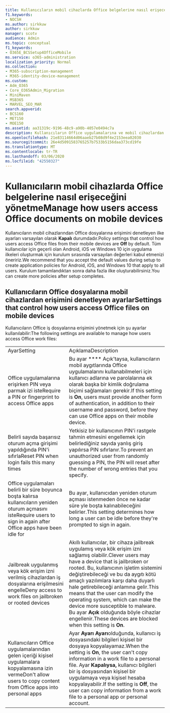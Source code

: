 ```yaml
---
title: Kullanıcıların mobil cihazlarda Office belgelerine nasıl erişeceğini yönetme
f1.keywords:
- NOCSH
ms.author: sirkkuw
author: sirkkuw
manager: scotv
audience: Admin
ms.topic: conceptual
f1_keywords:
- O365E_BCSSetup4OfficeMobile
ms.service: o365-administration
localization_priority: Normal
ms.collection:
- M365-subscription-management
- M365-identity-device-management
ms.custom:
- Adm_O365
- Core_O365Admin_Migration
- MiniMaven
- MSB365
- MARVEL_SEO_MAR
search.appverid:
- BCS160
- MET150
- MOE150
ms.assetid: aa31319c-9196-48c9-a90b-4057e0494c7a
description: Kullanıcıların Office uygulamalarına ve mobil cihazlardan dosyaları nasıl çalıştırdığını yönetmenize olanak tanıyan koruma ilkeleri hakkında bilgi edinin.
ms.openlocfilehash: 21e83114664d06aaeb27b08d9f4e2153eea02030
ms.sourcegitcommit: 26e4d5091583765257b7533b5156daa373cd19fe
ms.translationtype: MT
ms.contentlocale: tr-TR
ms.lasthandoff: 03/06/2020
ms.locfileid: "42550327"
---
```

# <a name="manage-how-users-access-office-documents-on-mobile-devices"></a><span data-ttu-id="4fa12-103">Kullanıcıların mobil cihazlarda Office belgelerine nasıl erişeceğini yönetme</span><span class="sxs-lookup"><span data-stu-id="4fa12-103">Manage how users access Office documents on mobile devices</span></span>

 <span data-ttu-id="4fa12-104">Kullanıcıların mobil cihazlarından Office dosyalarına erişimini denetleyen ilke ayarları varsayılan olarak **Kapalı** durumdadır.</span><span class="sxs-lookup"><span data-stu-id="4fa12-104">Policy settings that control how users access Office files from their mobile devices are **Off** by default.</span></span> <span data-ttu-id="4fa12-105">Tüm kullanıcılar için geçerli olan Android, iOS ve Windows 10 için uygulama ilkeleri oluşturmak için kurulum sırasında varsayılan değerleri kabul etmenizi öneririz.</span><span class="sxs-lookup"><span data-stu-id="4fa12-105">We recommend that you accept the default values during setup to create application policies for Android, iOS, and Windows 10 that apply to all users.</span></span> <span data-ttu-id="4fa12-106">Kurulum tamamlandıktan sonra daha fazla ilke oluşturabilirsiniz.</span><span class="sxs-lookup"><span data-stu-id="4fa12-106">You can create more policies after setup completes.</span></span> 
  
## <a name="settings-that-control-how-users-access-office-files-on-mobile-devices"></a><span data-ttu-id="4fa12-107">Kullanıcıların Office dosyalarına mobil cihazlardan erişimini denetleyen ayarlar</span><span class="sxs-lookup"><span data-stu-id="4fa12-107">Settings that control how users access Office files on mobile devices</span></span>

<span data-ttu-id="4fa12-108">Kullanıcıların Office iş dosyalarına erişimini yönetmek için şu ayarlar kullanılabilir:</span><span class="sxs-lookup"><span data-stu-id="4fa12-108">The following settings are available to manage how users access Office work files:</span></span>
  
|||
|:-----|:-----|
|<span data-ttu-id="4fa12-109">Ayar</span><span class="sxs-lookup"><span data-stu-id="4fa12-109">Setting</span></span>  <br/> |<span data-ttu-id="4fa12-110">Açıklama</span><span class="sxs-lookup"><span data-stu-id="4fa12-110">Description</span></span>  <br/> |
|<span data-ttu-id="4fa12-111">Office uygulamalarına erişirken PIN veya parmak izi iste</span><span class="sxs-lookup"><span data-stu-id="4fa12-111">Require a PIN or fingerprint to access Office apps</span></span>  <br/> |<span data-ttu-id="4fa12-112">Bu ayar \*\*\*\* Açık'taysa, kullanıcıların mobil aygıtlarında Office uygulamalarını kullanabilmeleri için kullanıcı adlarına ve parolalarına ek olarak başka bir kimlik doğrulama biçimi sağlamaları gerekir.</span><span class="sxs-lookup"><span data-stu-id="4fa12-112">If this setting is **On**, users must provide another form of authentication, in addition to their username and password, before they can use Office apps on their mobile device.</span></span>  <br/> |
|<span data-ttu-id="4fa12-113">Belirli sayıda başarısız oturum açma girişimi yapıldığında PIN'i sıfırla</span><span class="sxs-lookup"><span data-stu-id="4fa12-113">Reset PIN when login fails this many times</span></span>  <br/> |<span data-ttu-id="4fa12-114">Yetkisiz bir kullanıcının PIN'i rastgele tahmin etmesini engellemek için belirlediğiniz sayıda yanlış giriş yapılırsa PIN sıfırlanır.</span><span class="sxs-lookup"><span data-stu-id="4fa12-114">To prevent an unauthorized user from randomly guessing a PIN, the PIN will reset after the number of wrong entries that you specify.</span></span>  <br/> |
|<span data-ttu-id="4fa12-115">Office uygulamaları belirli bir süre boyunca boşta kalırsa kullanıcıların yeniden oturum açmasını iste</span><span class="sxs-lookup"><span data-stu-id="4fa12-115">Require users to sign in again after Office apps have been idle for</span></span>  <br/> |<span data-ttu-id="4fa12-116">Bu ayar, kullanıcıdan yeniden oturum açması istenmeden önce ne kadar süre yle boşta kalınabileceğini belirler.</span><span class="sxs-lookup"><span data-stu-id="4fa12-116">This setting determines how long a user can be idle before they're prompted to sign in again.</span></span>  <br/> |
|<span data-ttu-id="4fa12-117">Jailbreak uygulanmış veya kök erişim izni verilmiş cihazlardan iş dosyalarına erişilmesini engelle</span><span class="sxs-lookup"><span data-stu-id="4fa12-117">Deny access to work files on jailbroken or rooted devices</span></span>  <br/> |<span data-ttu-id="4fa12-118">Akıllı kullanıcılar, bir cihaza jailbreak uygulamış veya kök erişim izni sağlamış olabilir.</span><span class="sxs-lookup"><span data-stu-id="4fa12-118">Clever users may have a device that is jailbroken or rooted.</span></span> <span data-ttu-id="4fa12-119">Bu, kullanıcının işletim sistemini değiştirebileceği ve bu da aygıtı kötü amaçlı yazılımlara karşı daha duyarlı hale getirebileceği anlamına gelir.</span><span class="sxs-lookup"><span data-stu-id="4fa12-119">This means that the user can modify the operating system, which can make the device more susceptible to malware.</span></span> <span data-ttu-id="4fa12-120">Bu ayar **Açık** olduğunda böyle cihazlar engellenir.</span><span class="sxs-lookup"><span data-stu-id="4fa12-120">These devices are blocked when this setting is **On**.</span></span>  <br/> |
|<span data-ttu-id="4fa12-121">Kullanıcıların Office uygulamalarından gelen içeriği kişisel uygulamalara kopyalamasına izin verme</span><span class="sxs-lookup"><span data-stu-id="4fa12-121">Don't allow users to copy content from Office apps into personal apps</span></span>  <br/> |<span data-ttu-id="4fa12-122">Ayar **Ayarı Ayarı**olduğunda, kullanıcı iş dosyasındaki bilgileri kişisel bir dosyaya kopyalayamaz.</span><span class="sxs-lookup"><span data-stu-id="4fa12-122">When the setting is **On**, the user can't copy information in a work file to a personal file.</span></span> <span data-ttu-id="4fa12-123">Ayar **Kapalıysa,** kullanıcı bilgileri bir iş dosyasından kişisel bir uygulamaya veya kişisel hesaba kopyalayabilir.</span><span class="sxs-lookup"><span data-stu-id="4fa12-123">If the setting is **Off**, the user can copy information from a work file to a personal app or personal account.</span></span>  <br/> |
   


